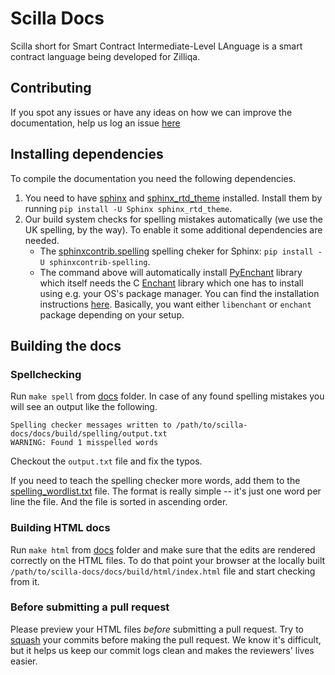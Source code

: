 # Scilla Docs

Scilla short for Smart Contract Intermediate-Level LAnguage is a smart contract
language being developed for Zilliqa.

## Contributing

If you spot any issues or have any ideas on how we can improve the
documentation, help us log an issue
[here](https://github.com/Zilliqa/scilla-docs/issues)

## Installing dependencies

To compile the documentation you need the following dependencies.

1. You need to have [sphinx](http://www.sphinx-doc.org/en/master/) and [sphinx_rtd_theme](https://github.com/readthedocs/sphinx_rtd_theme) installed.
   Install them by running `pip install -U Sphinx sphinx_rtd_theme`.
2. Our build system checks for spelling mistakes automatically (we use the UK
   spelling, by the way). To enable it some additional dependencies are needed.
   - The [sphinxcontrib.spelling][spelling] spelling cheker for Sphinx:
   `pip install -U sphinxcontrib-spelling`.
   - The command above will automatically install [PyEnchant][pyenchant] library
     which itself needs the C [Enchant][enchant] library which one has to
     install using e.g. your OS's package manager. You can find the installation
     instructions [here][enchant-install]. Basically, you want either
     `libenchant` or `enchant` package depending on your setup.

[spelling]: https://sphinxcontrib-spelling.readthedocs.io/en/latest/index.html
[pyenchant]: https://pyenchant.github.io/pyenchant/index.html
[enchant]: https://www.abisource.com/projects/enchant/
[enchant-install]: https://pyenchant.github.io/pyenchant/install.html#installing-the-enchant-c-library
   
## Building the docs
   
### Spellchecking

Run `make spell` from [docs](./docs/) folder. In case of any found spelling
mistakes you will see an output like the following.
```
Spelling checker messages written to /path/to/scilla-docs/docs/build/spelling/output.txt
WARNING: Found 1 misspelled words
```
Checkout the `output.txt` file and fix the typos.

If you need to teach the spelling checker more words, add them to the
[spelling_wordlist.txt](./docs/source/spelling_wordlist.txt) file. The format is
really simple -- it's just one word per line the file. And the file is sorted in
ascending order.

### Building HTML docs

Run `make html` from [docs](./docs/) folder and make sure that the edits are
rendered correctly on the HTML files. To do that point your browser at the
locally built `/path/to/scilla-docs/docs/build/html/index.html` file and start
checking from it.

### Before submitting a pull request

Please preview your HTML files _before_ submitting a pull request. Try to
[squash](https://blog.github.com/2016-04-01-squash-your-commits/) your commits
before making the pull request. We know it's difficult, but it helps us keep our
commit logs clean and makes the reviewers' lives easier.

